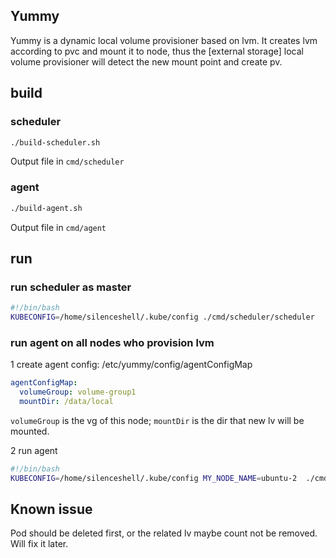 ## Yummy

Yummy is a dynamic local volume provisioner based on lvm. It creates lvm according to pvc and mount it to node, thus the [external storage] local volume provisioner will detect the new mount point and create pv.

## build

### scheduler

```bash
./build-scheduler.sh
```

Output file in `cmd/scheduler`

### agent

```bash
./build-agent.sh
```

Output file in `cmd/agent`

## run

### run scheduler as master

```bash
#!/bin/bash
KUBECONFIG=/home/silenceshell/.kube/config ./cmd/scheduler/scheduler
```

### run agent on all nodes who provision lvm

1 create agent config: /etc/yummy/config/agentConfigMap

```yaml
agentConfigMap:
  volumeGroup: volume-group1
  mountDir: /data/local
```

`volumeGroup` is the vg of this node; `mountDir` is the dir that new lv will be mounted.

2 run agent

```bash
#!/bin/bash
KUBECONFIG=/home/silenceshell/.kube/config MY_NODE_NAME=ubuntu-2  ./cmd/scheduler/agent
```

## Known issue

Pod should be deleted first, or the related lv maybe count not be removed. Will fix it later.
